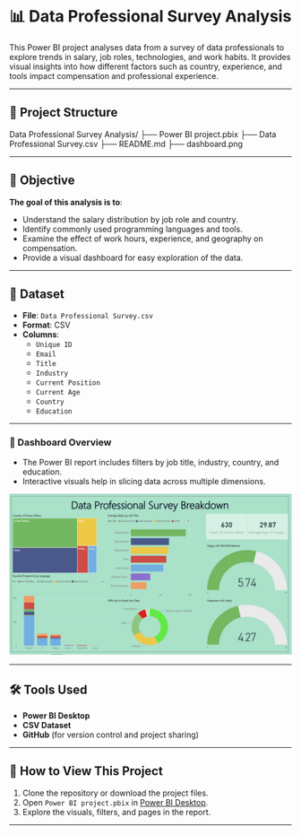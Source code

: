 # 📊 Data Professional Survey Analysis

This Power BI project analyses data from a survey of data professionals to explore trends in salary, job roles, technologies, and work habits. It provides visual insights into how different factors such as country, experience, and tools impact compensation and professional experience.

---

## 📁 Project Structure
Data Professional Survey Analysis/
├── Power BI project.pbix
├── Data Professional Survey.csv
├── README.md
├── dashboard.png

---

## 🎯 Objective

**The goal of this analysis is to**:
- Understand the salary distribution by job role and country.
- Identify commonly used programming languages and tools.
- Examine the effect of work hours, experience, and geography on compensation.
- Provide a visual dashboard for easy exploration of the data.

---

## 📂 Dataset

- **File**: `Data Professional Survey.csv`
- **Format**: CSV
- **Columns**:
  - `Unique ID`
  - `Email`
  - `Title`
  - `Industry`
  - `Current Position`
  - `Current Age`
  - `Country`
  - `Education`

---

### 🧮 Dashboard Overview

- The Power BI report includes filters by job title, industry, country, and education.
- Interactive visuals help in slicing data across multiple dimensions.

![Dashboard Overview](dashboard.png)

---

## 🛠️ Tools Used

- **Power BI Desktop**
- **CSV Dataset**
- **GitHub** (for version control and project sharing)

---

## 🚀 How to View This Project

1. Clone the repository or download the project files.
2. Open `Power BI project.pbix` in [Power BI Desktop](https://powerbi.microsoft.com/desktop/).
3. Explore the visuals, filters, and pages in the report.

---